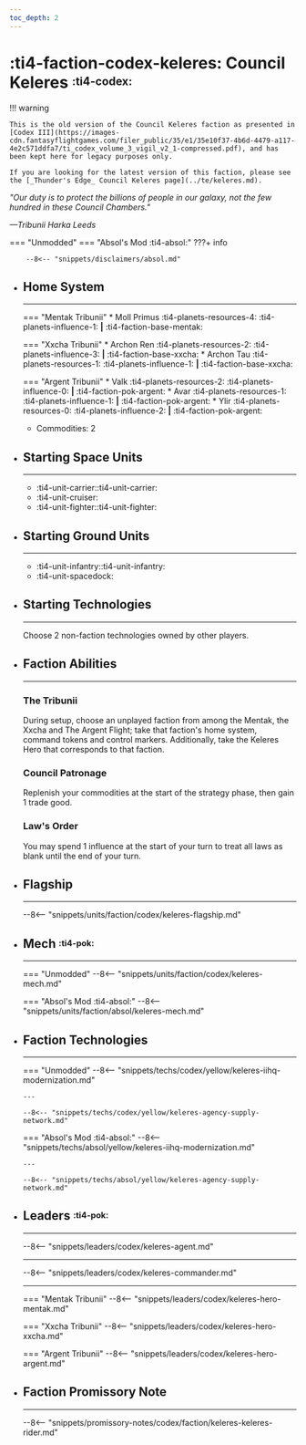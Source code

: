 ```yaml
---
toc_depth: 2
---
```


# :ti4-faction-codex-keleres: Council Keleres <sup><sub>:ti4-codex:</sub></sup>
!!! warning

    This is the old version of the Council Keleres faction as presented in [Codex III](https://images-cdn.fantasyflightgames.com/filer_public/35/e1/35e10f37-4b6d-4479-a117-4e2c571ddfa7/ti_codex_volume_3_vigil_v2_1-compressed.pdf), and has been kept here for legacy purposes only.
    
    If you are looking for the latest version of this faction, please see the [_Thunder's Edge_ Council Keleres page](../te/keleres.md).

_"Our duty is to protect the billions of people in our galaxy, not the few hundred in these Council Chambers."_

_—Tribunii Harka Leeds_

=== "Unmodded"
=== "Absol's Mod :ti4-absol:" 
    ???+ info

        --8<-- "snippets/disclaimers/absol.md"

<div class="grid cards" markdown>

-   ## __Home System__

    ---

    === "Mentak Tribunii"
        * Moll Primus :ti4-planets-resources-4: :ti4-planets-influence-1: __|__ :ti4-faction-base-mentak:

    === "Xxcha Tribunii"
        * Archon Ren :ti4-planets-resources-2: :ti4-planets-influence-3: __|__ :ti4-faction-base-xxcha:
        * Archon Tau :ti4-planets-resources-1: :ti4-planets-influence-1: __|__ :ti4-faction-base-xxcha:

    === "Argent Tribunii"
        * Valk :ti4-planets-resources-2: :ti4-planets-influence-0: __|__ :ti4-faction-pok-argent:
        * Avar :ti4-planets-resources-1: :ti4-planets-influence-1: __|__ :ti4-faction-pok-argent:
        * Ylir :ti4-planets-resources-0: :ti4-planets-influence-2: __|__ :ti4-faction-pok-argent:
    * Commodities: 2

</div>

<div class="grid cards" markdown>

-   ## __Starting Space Units__

    ---

    * :ti4-unit-carrier::ti4-unit-carrier:
    * :ti4-unit-cruiser:
    * :ti4-unit-fighter::ti4-unit-fighter:

-   ## __Starting Ground Units__

    ---

    * :ti4-unit-infantry::ti4-unit-infantry:
    * :ti4-unit-spacedock:

-   ## __Starting Technologies__

    ---
    Choose 2 non-faction technologies owned by other players.

-   ## __Faction Abilities__

    ---
    ### **The Tribunii**
    
    During setup, choose an unplayed faction from among the Mentak, the Xxcha and The Argent Flight; take that faction's home system, command tokens and control markers. Additionally, take the Keleres Hero that corresponds to that faction.

    ### **Council Patronage**
    
    Replenish your commodities at the start of the strategy phase, then gain 1 trade good.

    ### **Law's Order**

    You may spend 1 influence at the start of your turn to treat all laws as blank until the end of your turn.

-   ## __Flagship__

    ---
    --8<-- "snippets/units/faction/codex/keleres-flagship.md"

-   ## __Mech__ <sup><sub>:ti4-pok:</sub></sup>

    ---
    === "Unmodded"
        --8<-- "snippets/units/faction/codex/keleres-mech.md"

    === "Absol's Mod :ti4-absol:"
        --8<-- "snippets/units/faction/absol/keleres-mech.md"

</div>

<div class="grid cards" markdown>

-   ## __Faction Technologies__

    ---
    === "Unmodded"
        --8<-- "snippets/techs/codex/yellow/keleres-iihq-modernization.md"

        ---

        --8<-- "snippets/techs/codex/yellow/keleres-agency-supply-network.md"

    === "Absol's Mod :ti4-absol:"
        --8<-- "snippets/techs/absol/yellow/keleres-iihq-modernization.md"

        ---

        --8<-- "snippets/techs/absol/yellow/keleres-agency-supply-network.md"

-   ## __Leaders__ <sup><sub>:ti4-pok:</sub></sup>

    ---
    
    --8<-- "snippets/leaders/codex/keleres-agent.md"

    ---

    --8<-- "snippets/leaders/codex/keleres-commander.md"

    ---

    === "Mentak Tribunii"
        --8<-- "snippets/leaders/codex/keleres-hero-mentak.md"

    === "Xxcha Tribunii"
        --8<-- "snippets/leaders/codex/keleres-hero-xxcha.md"

    === "Argent Tribunii"
        --8<-- "snippets/leaders/codex/keleres-hero-argent.md"

-   ## __Faction Promissory Note__

    ---
    --8<-- "snippets/promissory-notes/codex/faction/keleres-keleres-rider.md"

</div>
